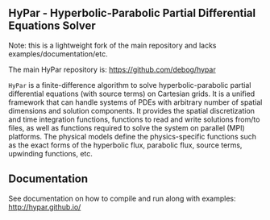 HyPar - Hyperbolic-Parabolic Partial Differential Equations Solver
------------------------------------------------------------------

Note: this is a lightweight fork of the main repository and lacks examples/documentation/etc.

The main HyPar repository is: https://github.com/debog/hypar

`HyPar` is a finite-difference algorithm to solve hyperbolic-parabolic partial differential
equations (with source terms) on Cartesian grids. It is a unified framework that can handle 
systems of PDEs with arbitrary number of spatial dimensions and solution components. It 
provides the spatial discretization and time integration functions, functions to read and 
write solutions from/to files, as well as functions required to solve the system on parallel 
(MPI) platforms. The physical models define the physics-specific functions such as the exact 
forms of the hyperbolic flux, parabolic flux, source terms, upwinding functions, etc.

Documentation
-------------

See documentation on how to compile and run along with examples:
http://hypar.github.io/


